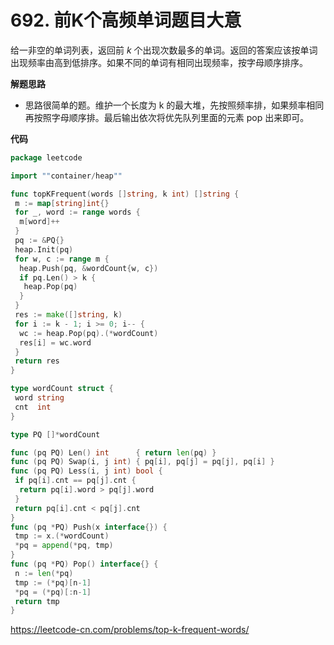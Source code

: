 # 692. 前K个高频单词**题目大意**  

给一非空的单词列表，返回前 *k* 个出现次数最多的单词。返回的答案应该按单词出现频率由高到低排序。如果不同的单词有相同出现频率，按字母顺序排序。

**解题思路**  

- 思路很简单的题。维护一个长度为 k 的最大堆，先按照频率排，如果频率相同再按照字母顺序排。最后输出依次将优先队列里面的元素 pop 出来即可。

**代码**  

```go
package leetcode

import ""container/heap""

func topKFrequent(words []string, k int) []string {
 m := map[string]int{}
 for _, word := range words {
  m[word]++
 }
 pq := &PQ{}
 heap.Init(pq)
 for w, c := range m {
  heap.Push(pq, &wordCount{w, c})
  if pq.Len() > k {
   heap.Pop(pq)
  }
 }
 res := make([]string, k)
 for i := k - 1; i >= 0; i-- {
  wc := heap.Pop(pq).(*wordCount)
  res[i] = wc.word
 }
 return res
}

type wordCount struct {
 word string
 cnt  int
}

type PQ []*wordCount

func (pq PQ) Len() int      { return len(pq) }
func (pq PQ) Swap(i, j int) { pq[i], pq[j] = pq[j], pq[i] }
func (pq PQ) Less(i, j int) bool {
 if pq[i].cnt == pq[j].cnt {
  return pq[i].word > pq[j].word
 }
 return pq[i].cnt < pq[j].cnt
}
func (pq *PQ) Push(x interface{}) {
 tmp := x.(*wordCount)
 *pq = append(*pq, tmp)
}
func (pq *PQ) Pop() interface{} {
 n := len(*pq)
 tmp := (*pq)[n-1]
 *pq = (*pq)[:n-1]
 return tmp
}
```

https://leetcode-cn.com/problems/top-k-frequent-words/